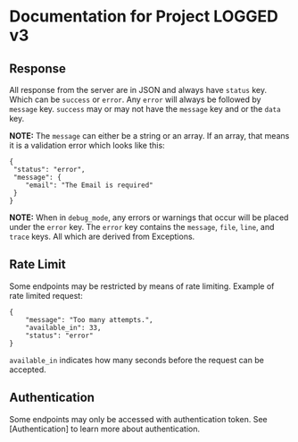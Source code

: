 # Documentation for Project LOGGED v3
## Response
All response from the server are in JSON and always have `status` key. Which can be `success` or `error`.
Any `error` will always be followed by `message` key. `success` may or may not have the `message` key and or the `data` key.

**NOTE:** The `message` can either be a string or an array. If an array, that means it is a validation error which looks like this:
```
{
 "status": "error",
 "message": {
 	"email": "The Email is required"
 }
}
```

**NOTE:** When in `debug_mode`, any errors or warnings that occur will be placed under the `error` key.
The `error` key contains the `message`, `file`, `line`, and `trace` keys. All which are derived from Exceptions.

## Rate Limit
Some endpoints may be restricted by means of rate limiting. Example of rate limited request:
```
{
 	"message": "Too many attempts.",
 	"available_in": 33,
 	"status": "error"
}
```
`available_in` indicates how many seconds before the request can be accepted.

## Authentication
Some endpoints may only be accessed with authentication token. 
See [Authentication] to learn more about authentication.